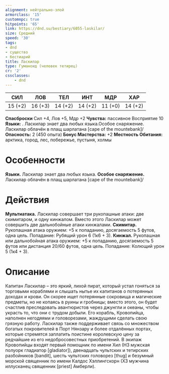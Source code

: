```yaml
---
alignment: нейтрально-злой
armorclass: '15'
customnpc: true
hitpoints: '65'
link: https://dnd.su/bestiary/6055-laskilar/
size: Средний
speed: '30'
tags:
- dnd
- существо
- бестиарий
title: Ласкилар
type: Гуманоид (человек тетирец)
cr: '2'
cssclasses:
    - dnd
---
```



| СИЛ | ЛОВ | ТЕЛ | ИНТ | МДР | ХАР |
|---|---|---|---|---|---|
| 15 (+2) | 16 (+3) | 14 (+2) | 14 (+2) | 11 (+0) | 14 (+2) |
**Спасброски** Сил +4, Лов +5, Мдр +2
**Чувства:** пассивное Восприятие 10
**Языки:** . Ласкилар знает два любых языка.Особое снаряжение. Ласкилар облачён в плащ шарлатана [cape of the mountebank]/
**Опасность:** 2 (450 опыта)
**Бонус Мастерства:** +2
**Местность Обитания:** арктика, город, лес, побережье, пустыня, холмы


# Особенности
**Языки.** Ласкилар знает два любых языка.
**Особое снаряжение.** Ласкилар облачён в плащ шарлатана [cape of the mountebank]/


# Действия
**Мультиатака.** Ласкилар совершает три рукопашные атаки: две скимитаром, и одну кинжалом. Вместо этого Ласкилар может совершить две дальнобойные атаки кинжалами.
**Скимитар.** Рукопашная атака оружием: +5 к попаданию, досягаемость 5 футов, одна цель. Попадание: Рубящий урон 6 (1к6 + 3).
**Кинжал.** Рукопашная или дальнобойная атака оружием: +5 к попаданию, досягаемость 5 футов или дистанция 20/60 футов, одна цель. Попадание: Колющий урон 5 (1к4 + 3).


# Описание
Капитан Ласкилар – это яркий, лихой пират, который устал гоняться за торговыми кораблями и слышать нытье их капитанов о потерянных доходах и крови. Он скорее ищет потерянные сокровища и магические предметы, но не копаясь в руины и гробницы; вместо этого, он будет счастлив преследовать авантюристов через джунгли и океаны, чтобы украсть то, что они с трудом добыли. Его корабль, Кровопийца, наполнен негодяями и головорезами, жаждущими сделать свою грязную работу. Ласкилар также поддерживает связь со множеством богатых покровителей в Порт Нянзару и более отдалённых портах, которые стремятся заплатить поистине королевскую цену за редчайшие из его недобросовестных приобретений. В экипаж Кровопийцы входят первый помощник по имени Хил (НЗ мужская полуорк гладиатор [gladiator]), двенадцать чультских и тетирских разбойников [bandit], шесть чультских головорез [thug] и безумный морской священник по имени Калдос Хэллингскорн (ХЗ мужчина иллусканец священник [priest] Амберли).